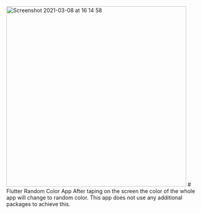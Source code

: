 <img width="472" alt="Screenshot 2021-03-08 at 16 14 58" src="https://user-images.githubusercontent.com/39307278/110332843-8d71ec00-8029-11eb-888b-2c748e045241.png">
# Flutter Random Color App
 After taping on the screen the color of the whole app will change to random color. This app does not use any additional packages to achieve this.

